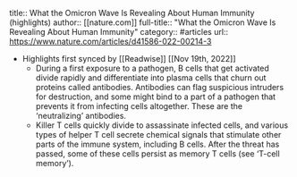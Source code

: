 title:: What the Omicron Wave Is Revealing About Human Immunity (highlights)
author:: [[nature.com]]
full-title:: "What the Omicron Wave Is Revealing About Human Immunity"
category:: #articles
url:: https://www.nature.com/articles/d41586-022-00214-3

- Highlights first synced by [[Readwise]] [[Nov 19th, 2022]]
	- During a first exposure to a pathogen, B cells that get activated divide rapidly and differentiate into plasma cells that churn out proteins called antibodies. Antibodies can flag suspicious intruders for destruction, and some might bind to a part of a pathogen that prevents it from infecting cells altogether. These are the ‘neutralizing’ antibodies.
	- Killer T cells quickly divide to assassinate infected cells, and various types of helper T cell secrete chemical signals that stimulate other parts of the immune system, including B cells. After the threat has passed, some of these cells persist as memory T cells (see ‘T-cell memory’).